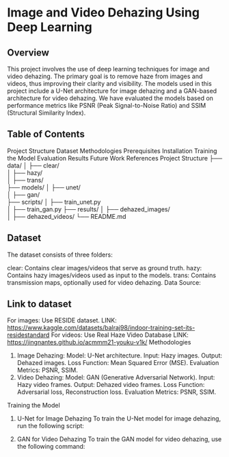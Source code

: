 # Image and Video Dehazing Using Deep Learning
## Overview
This project involves the use of deep learning techniques for image and video dehazing. The primary goal is to remove haze from images and videos, thus improving their clarity and visibility. The models used in this project include a U-Net architecture for image dehazing and a GAN-based architecture for video dehazing. We have evaluated the models based on performance metrics like PSNR (Peak Signal-to-Noise Ratio) and SSIM (Structural Similarity Index).

## Table of Contents
Project Structure
Dataset
Methodologies
Prerequisites
Installation
Training the Model
Evaluation
Results
Future Work
References
Project Structure
├── data/
│   ├── clear/           
│   ├── hazy/           
│   ├── trans/          
├── models/
│   ├── unet/           
│   ├── gan/             
├── scripts/
│   ├── train_unet.py   
│   ├── train_gan.py 
├── results/
│   ├── dehazed_images/  
│   ├── dehazed_videos/ 
└── README.md
## Dataset
The dataset consists of three folders:

clear: Contains clear images/videos that serve as ground truth.
hazy: Contains hazy images/videos used as input to the models.
trans: Contains transmission maps, optionally used for video dehazing.
Data Source:
## Link to dataset 
For images: Use RESIDE dataset.
LINK: https://www.kaggle.com/datasets/balraj98/indoor-training-set-its-residestandard
For videos: Use Real Haze Video Database
LINK: https://jingnantes.github.io/acmmm21-youku-v1k/
Methodologies
1. Image Dehazing:
Model: U-Net architecture.
Input: Hazy images.
Output: Dehazed images.
Loss Function: Mean Squared Error (MSE).
Evaluation Metrics: PSNR, SSIM.
2. Video Dehazing:
Model: GAN (Generative Adversarial Network).
Input: Hazy video frames.
Output: Dehazed video frames.
Loss Function: Adversarial loss, Reconstruction loss.
Evaluation Metrics: PSNR, SSIM.


Training the Model
1. U-Net for Image Dehazing
To train the U-Net model for image dehazing, run the following script:


2. GAN for Video Dehazing
To train the GAN model for video dehazing, use the following command:


